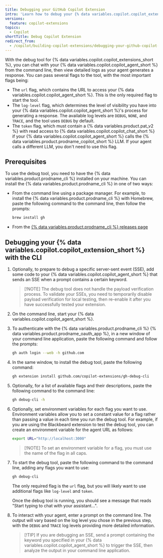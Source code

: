 ```yaml
---
title: Debugging your GitHub Copilot Extension
intro: 'Learn how to debug your {% data variables.copilot.copilot_extension %} from the command line before you publish it.'
versions:
  feature: copilot-extensions
topics:
  - Copilot
shortTitle: Debug Copilot Extension
redirect_from:
  - /copilot/building-copilot-extensions/debugging-your-github-copilot-extension
---
```


With the debug tool for {% data variables.copilot.copilot_extensions_short %}, you can chat with your {% data variables.copilot.copilot_agent_short %} from the command line, then view detailed logs as your agent generates a response. You can pass several flags to the tool, with the most important flags being:
* The `url` flag, which contains the URL to access your {% data variables.copilot.copilot_agent_short %}. This is the only required flag to start the tool.
* The `log-level` flag, which determines the level of visibility you have into your {% data variables.copilot.copilot_agent_short %}'s process for generating a response. The available log levels are `DEBUG`, `NONE`, and `TRACE`, and the tool uses `DEBUG` by default.
* The `token` flag, which must contain a {% data variables.product.pat_v2 %} with read access to {% data variables.copilot.copilot_chat_short %} if your {% data variables.copilot.copilot_agent_short %} calls the {% data variables.product.prodname_copilot_short %} LLM. If your agent calls a different LLM, you don't need to use this flag.

## Prerequisites

To use the debug tool, you need to have the {% data variables.product.prodname_cli %} installed on your machine. You can install the {% data variables.product.prodname_cli %} in one of two ways:
* From the command line using a package manager. For example, to install the {% data variables.product.prodname_cli %} with Homebrew, paste the following command to the command line, then follow the prompts:

    ```bash copy
    brew install gh
    ```

* From the [{% data variables.product.prodname_cli %} releases page](https://github.com/cli/cli/releases/tag/v2.56.0)

## Debugging your {% data variables.copilot.copilot_extension_short %} with the CLI

1. Optionally, to prepare to debug a specific server-sent event (SSE), add some code to your {% data variables.copilot.copilot_agent_short %} that sends an SSE when a prompt contains a certain keyword.

    > [!NOTE] The debug tool does not handle the payload verification process. To validate your SSEs, you need to temporarily disable payload verification for local testing, then re-enable it after you have successfully tested your extension.

1. On the command line, start your {% data variables.copilot.copilot_agent_short %}.
1. To authenticate with the {% data variables.product.prodname_cli %} {% data variables.product.prodname_oauth_app %}, in a new window of your command line application, paste the following command and follow the prompts:

    ```bash copy
    gh auth login --web -h github.com
    ```

1. In the same window, to install the debug tool, paste the following command:

    ```bash copy
    gh extension install github.com/copilot-extensions/gh-debug-cli
    ```

1. Optionally, for a list of available flags and their descriptions, paste the following command to the command line:

    ```bash copy
    gh debug-cli -h
    ```

1. Optionally, set environment variables for each flag you want to use. Environment variables allow you to set a constant value for a flag rather than passing a value in each time you run the debug tool. For example, if you are using the Blackbeard extension to test the debug tool, you can create an environment variable for the agent URL as follows:

    ```bash copy
    export URL="http://localhost:3000"
    ```

    > [!NOTE] To set an environment variable for a flag, you must use the name of the flag in all caps.

1. To start the debug tool, paste the following command to the command line, adding any flags you want to use:

    ```bash copy
    gh debug-cli
    ```

    The only required flag is the `url` flag, but you will likely want to use additional flags like `log-level` and `token`.

    Once the debug tool is running, you should see a message that reads "Start typing to chat with your assistant...".

1. To interact with your agent, enter a prompt on the command line. The output will vary based on the log level you chose in the previous step, with the `DEBUG` and `TRACE` log levels providing more detailed information.

    > [!TIP] If you are debugging an SSE, send a prompt containing the keyword you specified in your {% data variables.copilot.copilot_agent_short %} to trigger the SSE, then analyze the output in your command line application.
